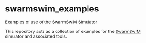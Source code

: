 # swarmswim_examples
Examples of use of the SwarmSwIM Simulator

This repository acts as a collection of examples for the [SwarmSwIM](https://github.com/save-xx/SwarmSwIM) simulator and associated tools. 

